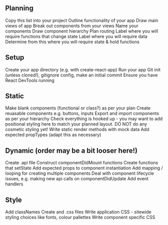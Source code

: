 ## Planning

Copy this list into your project
Outline functionality of your app
Draw main views of app
Break out components from your views
Name your components
Draw component hierarchy
Plan routing
Label where you will require functions that change state
Label where you will require data
Determine from this where you will require state & hold functions

## Setup

Create your app directory (e.g. with create-react-app)
Run your app
Git init (unless cloned!), gitignore config, make an initial commit
Ensure you have React DevTools running

## Static

Make blank components (functional or class?) as per your plan
Create reuasable components e.g. buttons, inputs
Export and import components as per your hierarchy
Check everything is hooked up - you may want to add positional styling here to match your planned layout. DO NOT do any cosmetic styling yet!
Write static render methods with mock data
Add expected propTypes (adapt this as necessary)

## Dynamic (order may be a bit looser here!)

Create .api file
Construct componentDidMount functions
Create functions that setState
Add expected props to component instantiation
Add mapping / looping for creating multiple components
Deal with component lifecycle issues, e.g. making new api calls on componentDidUpdate
Add event handlers

## Style

Add classNames
Create and .css files
Write application CSS - sitewide styling choices like fonts, colour pallettes
Write component specific CSS
